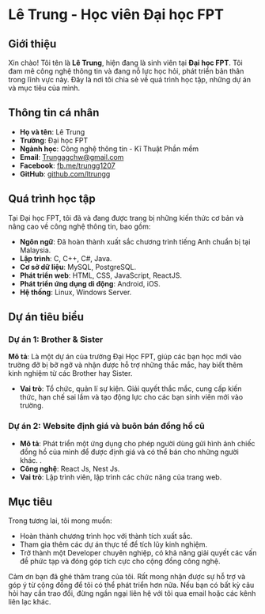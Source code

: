 # Lê Trung - Học viên Đại học FPT

## Giới thiệu

Xin chào! Tôi tên là **Lê Trung**, hiện đang là sinh viên tại **Đại học FPT**. Tôi đam mê công nghệ thông tin và đang nỗ lực học hỏi, phát triển bản thân trong lĩnh vực này. Đây là nơi tôi chia sẻ về quá trình học tập, những dự án và mục tiêu của mình.

## Thông tin cá nhân

- **Họ và tên**: Lê Trung
- **Trường**: Đại học FPT
- **Ngành học**: Công nghệ thông tin - Kĩ Thuật Phần mềm
- **Email**: [Trungagchw@gmail.com](mailto:Trungagchw@gmail.com)
- **Facebook**: [fb.me/trungg1207](https://fb.me/trungg1207)
- **GitHub**: [github.com/ltrungg](https://github.com/ltrungg)

## Quá trình học tập

Tại Đại học FPT, tôi đã và đang được trang bị những kiến thức cơ bản và nâng cao về công nghệ thông tin, bao gồm:

- **Ngôn ngữ**: Đã hoàn thành xuất sắc chương trình tiếng Anh chuẩn bị tại Malaysia.
- **Lập trình**: C, C++, C#, Java.
- **Cơ sở dữ liệu**: MySQL, PostgreSQL.
- **Phát triển web**: HTML, CSS, JavaScript, ReactJS.
- **Phát triển ứng dụng di động**: Android, iOS.
- **Hệ thống**: Linux, Windows Server.


## Dự án tiêu biểu

### Dự án 1: Brother ̃& Sister
 **Mô tả**: Là một dự án của trường Đại Học FPT, giúp các bạn học mới vào trường đỡ bị bỡ ngỡ và nhận được hỗ trợ những thắc mắc, hay biết thêm kinh nghiệm từ các Brother hay Sister.
- **Vai trò**: Tổ chức, quản lí sự kiện. Giải quyết thắc mắc, cung cấp kiến thức, hạn chế sai lầm và tạo động lực cho các bạn sinh viên mới vào trường. 

### Dự án 2: Website định giá và buôn bán đồng hồ cũ 

- **Mô tả**: Phát triển một ứng dụng cho phép người dùng gửi hình ảnh chiếc đồng hồ của mình để được định giá và có thể bán cho những người khác. .
- **Công nghệ**: React Js, Nest Js.
- **Vai trò**: Lập trình viên, lập trình các chức năng của trang web.

## Mục tiêu

Trong tương lai, tôi mong muốn:

- Hoàn thành chương trình học với thành tích xuất sắc.
- Tham gia thêm các dự án thực tế để tích lũy kinh nghiệm.
- Trở thành một Developer chuyên nghiệp, có khả năng giải quyết các vấn đề phức tạp và đóng góp tích cực cho cộng đồng công nghệ.

Cảm ơn bạn đã ghé thăm trang của tôi. Rất mong nhận được sự hỗ trợ và góp ý từ cộng đồng để tôi có thể phát triển hơn nữa. Nếu bạn có bất kỳ câu hỏi hay cần trao đổi, đừng ngần ngại liên hệ với tôi qua email hoặc các kênh liên lạc khác.



